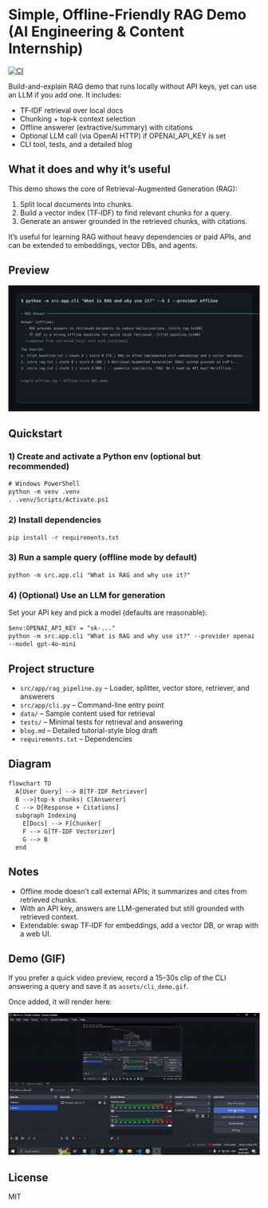 # Simple, Offline-Friendly RAG Demo (AI Engineering & Content Internship)

[![CI](https://github.com/cmwaseemyousef/simple-offline-rag/actions/workflows/ci.yml/badge.svg)](https://github.com/cmwaseemyousef/simple-offline-rag/actions/workflows/ci.yml)

Build-and-explain RAG demo that runs locally without API keys, yet can use an LLM if you add one. It includes:
- TF‑IDF retrieval over local docs
- Chunking + top‑k context selection
- Offline answerer (extractive/summary) with citations
- Optional LLM call (via OpenAI HTTP) if OPENAI_API_KEY is set
- CLI tool, tests, and a detailed blog

## What it does and why it’s useful
This demo shows the core of Retrieval-Augmented Generation (RAG):
1) Split local documents into chunks.
2) Build a vector index (TF‑IDF) to find relevant chunks for a query.
3) Generate an answer grounded in the retrieved chunks, with citations.

It’s useful for learning RAG without heavy dependencies or paid APIs, and can be extended to embeddings, vector DBs, and agents.

## Preview
![CLI preview of RAG answer and sources](assets/cli_example.svg)

## Quickstart

### 1) Create and activate a Python env (optional but recommended)
```pwsh
# Windows PowerShell
python -m venv .venv
. .venv/Scripts/Activate.ps1
```

### 2) Install dependencies
```pwsh
pip install -r requirements.txt
```

### 3) Run a sample query (offline mode by default)
```pwsh
python -m src.app.cli "What is RAG and why use it?"
```

### 4) (Optional) Use an LLM for generation
Set your API key and pick a model (defaults are reasonable):
```pwsh
$env:OPENAI_API_KEY = "sk-..."
python -m src.app.cli "What is RAG and why use it?" --provider openai --model gpt-4o-mini
```

## Project structure
- `src/app/rag_pipeline.py` – Loader, splitter, vector store, retriever, and answerers
- `src/app/cli.py` – Command-line entry point
- `data/` – Sample content used for retrieval
- `tests/` – Minimal tests for retrieval and answering
- `blog.md` – Detailed tutorial-style blog draft
- `requirements.txt` – Dependencies

## Diagram
```mermaid
flowchart TD
  A[User Query] --> B[TF-IDF Retriever]
  B -->|top-k chunks| C[Answerer]
  C --> D[Response + Citations]
  subgraph Indexing
    E[Docs] --> F[Chunker]
    F --> G[TF-IDF Vectorizer]
    G --> B
  end
```

## Notes
- Offline mode doesn’t call external APIs; it summarizes and cites from retrieved chunks.
- With an API key, answers are LLM-generated but still grounded with retrieved context.
- Extendable: swap TF‑IDF for embeddings, add a vector DB, or wrap with a web UI.

## Demo (GIF)
If you prefer a quick video preview, record a 15–30s clip of the CLI answering a query and save it as `assets/cli_demo.gif`.

Once added, it will render here:

![CLI demo GIF](assets/cli_demo.gif)

## License
MIT
